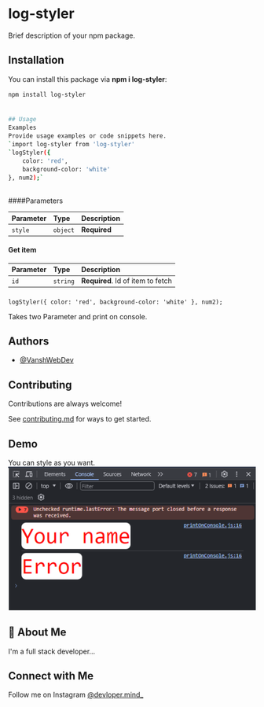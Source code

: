 # log-styler

Brief description of your npm package.

## Installation

You can install this package via **npm i log-styler**:

```bash
npm install log-styler


## Usage
Examples
Provide usage examples or code snippets here.
`import log-styler from 'log-styler'
`logStyler({
    color: 'red',
    background-color: 'white'
}, num2);`



```
####Parameters

| Parameter | Type     | Description                |
| :-------- | :------- | :------------------------- |
| `style` | `object` | **Required** |

#### Get item


| Parameter | Type     | Description                       |
| :-------- | :------- | :-------------------------------- |
| `id`      | `string` | **Required**. Id of item to fetch |

####
`logStyler({
    color: 'red',
    background-color: 'white'
}, num2);`

Takes two Parameter and print on console.


## Authors

- [@VanshWebDev](https://github.com/VanshWebDev)


## Contributing

Contributions are always welcome!

See [contributing.md](https://github.com/VanshWebDev/log-styler/blob/main/contributing.md) for ways to get started.


## Demo

You can style as you want.
![Demo](images/image.png)


## 🚀 About Me
I'm a full stack developer...


## Connect with Me

Follow me on Instagram [@devloper.mind\_](https://www.instagram.com/devloper.mind_/)